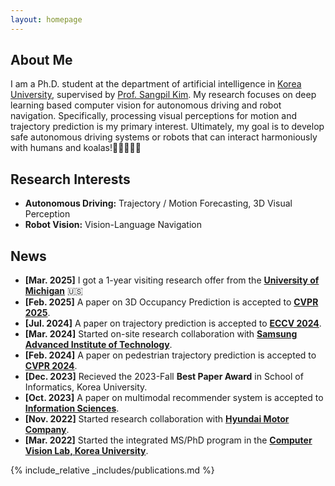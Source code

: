 ```yaml
---
layout: homepage
---
```


## About Me

I am a Ph.D. student at the department of artificial intelligence in [Korea University](https://korea.edu/mbshome/mbs/en/index.do), supervised by [Prof. Sangpil Kim](https://kuaicv.com/professor/). My research focuses on deep learning based computer vision for autonomous driving and robot navigation. Specifically, processing visual perceptions for motion and trajectory prediction is my primary interest. Ultimately, my goal is to develop safe autonomous driving systems or robots that can interact harmoniously with humans and koalas!🚙🧍‍♂️🐨🤖

## Research Interests

- **Autonomous Driving:** Trajectory / Motion Forecasting, 3D Visual Perception
- **Robot Vision:** Vision-Language Navigation

## News

- **[Mar. 2025]** I got a 1-year visiting research offer from the **[University of Michigan](https://web.eecs.umich.edu/~honglak/)** 🇺🇸
- **[Feb. 2025]** A paper on 3D Occupancy Prediction is accepted to **[CVPR 2025](https://kuai-lab.github.io/cvpr2025protoocc/)**.
- **[Jul. 2024]** A paper on trajectory prediction is accepted to **[ECCV 2024](https://eccv.ecva.net/)**.
- **[Mar. 2024]** Started on-site research collaboration with **[Samsung Advanced Institute of Technology](https://www.sait.samsung.co.kr/saithome/main/main.do)**.
- **[Feb. 2024]** A paper on pedestrian trajectory prediction is accepted to **[CVPR 2024](https://cvpr.thecvf.com/)**.
- **[Dec. 2023]** Recieved the 2023-Fall **Best Paper Award** in School of Informatics, Korea University.
- **[Oct. 2023]** A paper on multimodal recommender system is accepted to **[Information Sciences](https://www.sciencedirect.com/journal/information-sciences)**.
- **[Nov. 2022]** Started research collaboration with **[Hyundai Motor Company](https://www.hyundai.com/worldwide/en)**.
- **[Mar. 2022]** Started the integrated MS/PhD program in the **[Computer Vision Lab, Korea University](https://kuaicv.com/)**.



{% include_relative _includes/publications.md %}

